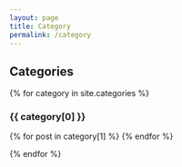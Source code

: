 ```yaml
---
layout: page
title: Category
permalink: /category
---
```

<h2>Categories</h2>

{% for category in site.categories %}
  <h3>{{ category[0] }}</h3>
  <p>
    {% for post in category[1] %}
      <!-- <li><a href="{{ post.url }}">{{ post.title }}</a></li> -->
    {% endfor %}
  </p>
{% endfor %}
